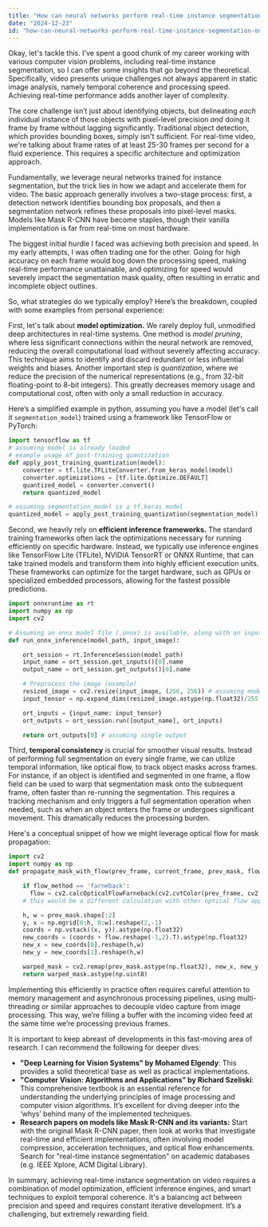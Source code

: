 ```yaml
---
title: "How can neural networks perform real-time instance segmentation on video?"
date: "2024-12-23"
id: "how-can-neural-networks-perform-real-time-instance-segmentation-on-video"
---
```


Okay, let's tackle this. I've spent a good chunk of my career working with various computer vision problems, including real-time instance segmentation, so I can offer some insights that go beyond the theoretical. Specifically, video presents unique challenges not always apparent in static image analysis, namely temporal coherence and processing speed. Achieving real-time performance adds another layer of complexity.

The core challenge isn’t just about identifying objects, but delineating *each* individual instance of those objects with pixel-level precision *and* doing it frame by frame without lagging significantly. Traditional object detection, which provides bounding boxes, simply isn't sufficient. For real-time video, we're talking about frame rates of at least 25-30 frames per second for a fluid experience. This requires a specific architecture and optimization approach.

Fundamentally, we leverage neural networks trained for instance segmentation, but the trick lies in how we adapt and accelerate them for video. The basic approach generally involves a two-stage process: first, a detection network identifies bounding box proposals, and then a segmentation network refines these proposals into pixel-level masks. Models like Mask R-CNN have become staples, though their vanilla implementation is far from real-time on most hardware.

The biggest initial hurdle I faced was achieving both precision and speed. In my early attempts, I was often trading one for the other. Going for high accuracy on each frame would bog down the processing speed, making real-time performance unattainable, and optimizing for speed would severely impact the segmentation mask quality, often resulting in erratic and incomplete object outlines.

So, what strategies do we typically employ? Here’s the breakdown, coupled with some examples from personal experience:

First, let's talk about **model optimization.** We rarely deploy full, unmodified deep architectures in real-time systems. One method is *model pruning*, where less significant connections within the neural network are removed, reducing the overall computational load without severely affecting accuracy. This technique aims to identify and discard redundant or less influential weights and biases. Another important step is *quantization*, where we reduce the precision of the numerical representations (e.g., from 32-bit floating-point to 8-bit integers). This greatly decreases memory usage and computational cost, often with only a small reduction in accuracy.

Here’s a simplified example in python, assuming you have a model (let's call it `segmentation_model`) trained using a framework like TensorFlow or PyTorch:

```python
import tensorflow as tf
# assuming model is already loaded
# example usage of post-training quantization
def apply_post_training_quantization(model):
    converter = tf.lite.TFLiteConverter.from_keras_model(model)
    converter.optimizations = [tf.lite.Optimize.DEFAULT]
    quantized_model = converter.convert()
    return quantized_model

# assuming segmentation_model is a tf.keras model
quantized_model = apply_post_training_quantization(segmentation_model)
```

Second, we heavily rely on **efficient inference frameworks.** The standard training frameworks often lack the optimizations necessary for running efficiently on specific hardware. Instead, we typically use inference engines like TensorFlow Lite (TFLite), NVIDIA TensorRT or ONNX Runtime, that can take trained models and transform them into highly efficient execution units. These frameworks can optimize for the target hardware, such as GPUs or specialized embedded processors, allowing for the fastest possible predictions.

```python
import onnxruntime as rt
import numpy as np
import cv2

# Assuming an onnx model file (.onnx) is available, along with an input image
def run_onnx_inference(model_path, input_image):

    ort_session = rt.InferenceSession(model_path)
    input_name = ort_session.get_inputs()[0].name
    output_name = ort_session.get_outputs()[0].name

    # Preprocess the image (example)
    resized_image = cv2.resize(input_image, (256, 256)) # assuming model requires 256x256 input
    input_tensor = np.expand_dims(resized_image.astype(np.float32)/255.0, axis=0) # assuming input is normalized

    ort_inputs = {input_name: input_tensor}
    ort_outputs = ort_session.run([output_name], ort_inputs)

    return ort_outputs[0] # assuming single output
```

Third, **temporal consistency** is crucial for smoother visual results. Instead of performing full segmentation on every single frame, we can utilize temporal information, like optical flow, to track object masks across frames. For instance, if an object is identified and segmented in one frame, a flow field can be used to warp that segmentation mask onto the subsequent frame, often faster than re-running the segmentation. This requires a tracking mechanism and only triggers a full segmentation operation when needed, such as when an object enters the frame or undergoes significant movement. This dramatically reduces the processing burden.

Here's a conceptual snippet of how we might leverage optical flow for mask propagation:

```python
import cv2
import numpy as np
def propagate_mask_with_flow(prev_frame, current_frame, prev_mask, flow_method='farneback'):

    if flow_method == 'farneback':
      flow = cv2.calcOpticalFlowFarneback(cv2.cvtColor(prev_frame, cv2.COLOR_BGR2GRAY), cv2.cvtColor(current_frame, cv2.COLOR_BGR2GRAY), None, 0.5, 3, 15, 3, 5, 1.2, 0)
    # this would be a different calculation with other optical flow approaches

    h, w = prev_mask.shape[:2]
    y, x = np.mgrid[0:h, 0:w].reshape(2,-1)
    coords = np.vstack((x, y)).astype(np.float32)
    new_coords = (coords + flow.reshape(-1,2).T).astype(np.float32)
    new_x = new_coords[0].reshape(h,w)
    new_y = new_coords[1].reshape(h,w)

    warped_mask = cv2.remap(prev_mask.astype(np.float32), new_x, new_y, cv2.INTER_LINEAR)
    return warped_mask.astype(np.uint8)
```

Implementing this efficiently in practice often requires careful attention to memory management and asynchronous processing pipelines, using multi-threading or similar approaches to decouple video capture from image processing. This way, we’re filling a buffer with the incoming video feed at the same time we’re processing previous frames.

It is important to keep abreast of developments in this fast-moving area of research. I can recommend the following for deeper dives:

*   **"Deep Learning for Vision Systems" by Mohamed Elgendy**: This provides a solid theoretical base as well as practical implementations.
*  **"Computer Vision: Algorithms and Applications" by Richard Szeliski**: This comprehensive textbook is an essential reference for understanding the underlying principles of image processing and computer vision algorithms. It’s excellent for diving deeper into the ‘whys’ behind many of the implemented techniques.
*   **Research papers on models like Mask R-CNN and its variants:** Start with the original Mask R-CNN paper, then look at works that investigate real-time and efficient implementations, often involving model compression, acceleration techniques, and optical flow enhancements. Search for "real-time instance segmentation" on academic databases (e.g. IEEE Xplore, ACM Digital Library).

In summary, achieving real-time instance segmentation on video requires a combination of model optimization, efficient inference engines, and smart techniques to exploit temporal coherence. It's a balancing act between precision and speed and requires constant iterative development. It’s a challenging, but extremely rewarding field.
